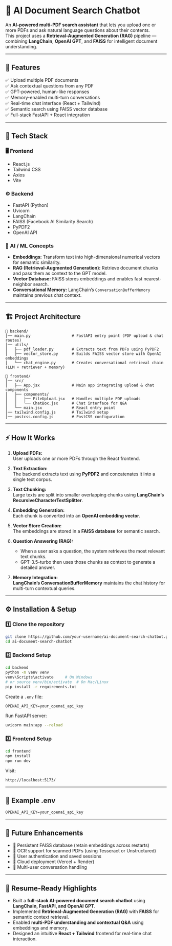 # 🧠 AI Document Search Chatbot

An **AI-powered multi-PDF search assistant** that lets you upload one or more PDFs and ask natural language questions about their contents.  
This project uses a **Retrieval-Augmented Generation (RAG)** pipeline — combining **LangChain**, **OpenAI GPT**, and **FAISS** for intelligent document understanding.

---

## 🚀 Features

✅ Upload multiple PDF documents  
✅ Ask contextual questions from any PDF  
✅ GPT-powered, human-like responses  
✅ Memory-enabled multi-turn conversations  
✅ Real-time chat interface (React + Tailwind)  
✅ Semantic search using FAISS vector database  
✅ Full-stack FastAPI + React integration  

---

## 🧩 Tech Stack

### 🖥 Frontend
- React.js  
- Tailwind CSS  
- Axios  
- Vite  

### ⚙️ Backend
- FastAPI (Python)
- Uvicorn
- LangChain
- FAISS (Facebook AI Similarity Search)
- PyPDF2
- OpenAI API  

### 🧠 AI / ML Concepts
- **Embeddings:** Transform text into high-dimensional numerical vectors for semantic similarity.
- **RAG (Retrieval-Augmented Generation):** Retrieve document chunks and pass them as context to the GPT model.
- **Vector Database:** FAISS stores embeddings and enables fast nearest-neighbor search.
- **Conversational Memory:** LangChain’s `ConversationBufferMemory` maintains previous chat context.

---

## 🏗️ Project Architecture

```
📂 backend/
│── main.py                  # FastAPI entry point (PDF upload & chat routes)
│── utils/
│   ├── pdf_loader.py        # Extracts text from PDFs using PyPDF2
│   ├── vector_store.py      # Builds FAISS vector store with OpenAI embeddings
│   └── chat_engine.py       # Creates conversational retrieval chain (LLM + retriever + memory)

📂 frontend/
│── src/
│   ├── App.jsx              # Main app integrating upload & chat components
│   ├── components/
│   │   ├── FileUpload.jsx   # Handles multiple PDF uploads
│   │   └── ChatBox.jsx      # Chat interface for Q&A
│   └── main.jsx             # React entry point
│── tailwind.config.js       # Tailwind setup
│── postcss.config.js        # PostCSS configuration
```

---

## ⚡ How It Works

1. **Upload PDFs:**  
   User uploads one or more PDFs through the React frontend.

2. **Text Extraction:**  
   The backend extracts text using **PyPDF2** and concatenates it into a single text corpus.

3. **Text Chunking:**  
   Large texts are split into smaller overlapping chunks using **LangChain’s RecursiveCharacterTextSplitter**.

4. **Embedding Generation:**  
   Each chunk is converted into an **OpenAI embedding vector**.

5. **Vector Store Creation:**  
   The embeddings are stored in a **FAISS database** for semantic search.

6. **Question Answering (RAG):**  
   - When a user asks a question, the system retrieves the most relevant text chunks.  
   - GPT-3.5-turbo then uses those chunks as context to generate a detailed answer.

7. **Memory Integration:**  
   **LangChain’s ConversationBufferMemory** maintains the chat history for multi-turn contextual queries.

---

## ⚙️ Installation & Setup

### 1️⃣ Clone the repository
```bash
git clone https://github.com/your-username/ai-document-search-chatbot.git
cd ai-document-search-chatbot
```

### 2️⃣ Backend Setup
```bash
cd backend
python -m venv venv
venv\Scripts\activate     # On Windows
# or source venv/bin/activate  # On Mac/Linux
pip install -r requirements.txt
```

Create a `.env` file:
```
OPENAI_API_KEY=your_openai_api_key
```

Run FastAPI server:
```bash
uvicorn main:app --reload
```

### 3️⃣ Frontend Setup
```bash
cd frontend
npm install
npm run dev
```

Visit:
```
http://localhost:5173/
```

---

## 🧾 Example .env
```
OPENAI_API_KEY=your_openai_api_key
```

---

## 🧩 Future Enhancements

- 🔹 Persistent FAISS database (retain embeddings across restarts)  
- 🔹 OCR support for scanned PDFs (using Tesseract or Unstructured)  
- 🔹 User authentication and saved sessions  
- 🔹 Cloud deployment (Vercel + Render)  
- 🔹 Multi-user conversation handling  

---

## 🧠 Resume-Ready Highlights

- Built a **full-stack AI-powered document search chatbot** using **LangChain, FastAPI, and OpenAI GPT**.  
- Implemented **Retrieval-Augmented Generation (RAG)** with **FAISS** for semantic context retrieval.  
- Enabled **multi-PDF understanding and contextual Q&A** using embeddings and memory.  
- Designed an intuitive **React + Tailwind** frontend for real-time chat interaction.  


